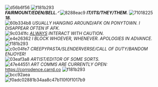 ![d56b6f56](https://github.com/user-attachments/assets/7607381f-39b7-4cfb-a37b-22ed3f811dc4)
![f181b293](https://github.com/user-attachments/assets/26f2c1c9-50a1-4e86-a614-f244df547a93)  
***FAIRMOUNT/EDEN/BELL.ᐟ*** ![8288eac9](https://github.com/user-attachments/assets/446156a5-5c2c-4d6d-8a72-877e89cade3f) ***IT/ITS/THEY/THEM.*** ![71018225](https://github.com/user-attachments/assets/28de7edf-5bc6-45a4-9c91-61a9629471ad) ***18.***  
![60b334b8](https://github.com/user-attachments/assets/89a3cf9b-9c49-4ffb-81b0-9c0bae89be9f) *USUALLY HANGING AROUND/AFK ON PONYTOWN. I DISAPPEAR OFTEN IF AFK.*  
![9c0341fc](https://github.com/user-attachments/assets/7e383de9-3754-47c9-ac79-cd2883a4eaf8) *<ins>ALWAYS</ins> INTERACT WITH CAUTION.*  
![e4e26362](https://github.com/user-attachments/assets/d4a2a5a9-c06e-4851-b9a6-e47abc8d701a) *I BLOCK WHOEVER, WHENEVER. APOLOGIES IN ADVANCE.*  
![f181b293](https://github.com/user-attachments/assets/0afbae21-31ca-4105-9c86-9553f82fb10e)  
![c0c04fe7](https://github.com/user-attachments/assets/34cb9cbf-0cac-486f-9faf-d99a49995cb4) *CREEPYPASTA/SLENDERVERSE/CALL OF DUTY/BANDOM ENJOYER!*  
![03eaf3a8](https://github.com/user-attachments/assets/d789b558-f173-4db5-b892-770440c01b15) *ARTIST/EDITOR OF SOME SORTS.*  
![47e44551](https://github.com/user-attachments/assets/6f7ac452-6d4e-4ff8-b4e9-bf2699adbb27) *ART COMMS ARE CURRENTLY OPEN:* https://corrodence.carrd.co
![f181b293](https://github.com/user-attachments/assets/fd1b76ec-49ef-4298-a131-5f065ffeda4f)  
![bcc92aea](https://github.com/user-attachments/assets/3f997b4f-5a89-40c7-a5da-ead3c53d3265)  
![f0adc02881b34aa8c47b110f0f1017b9](https://github.com/user-attachments/assets/7b45f5f8-47e2-4847-b71b-f54f572ba055)
